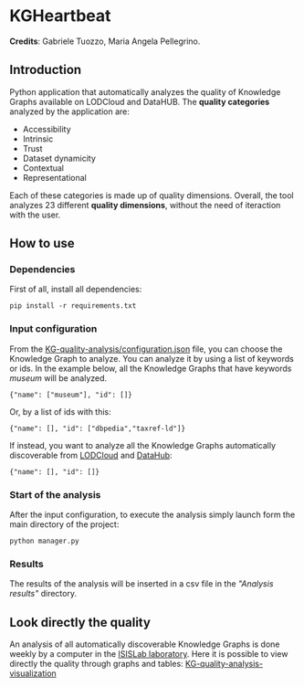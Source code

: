 # KGHeartbeat
**Credits**: Gabriele Tuozzo, Maria Angela Pellegrino.
## Introduction
Python application that automatically analyzes the quality of Knowledge Graphs available on LODCloud and DataHUB. The **quality categories** analyzed by the application are:
- Accessibility
- Intrinsic
- Trust
- Dataset dynamicity
- Contextual
- Representational

Each of these categories is made up of quality dimensions. Overall, the tool analyzes 23 different **quality dimensions**, without the need of iteraction with the user.
## How to use
### Dependencies
First of all, install all dependencies:
```
pip install -r requirements.txt
```
### Input configuration
From the [KG-quality-analysis/configuration.json](configuration.json) file, you can choose the Knowledge Graph to analyze. You can analyze it by using a list of keywords or ids. In the example below, all the Knowledge Graphs that have keywords *museum* will be analyzed.
```
{"name": ["museum"], "id": []}
```
Or, by a list of ids with this:
```
{"name": [], "id": ["dbpedia","taxref-ld"]}
```
If instead, you want to analyze all the Knowledge Graphs automatically discoverable from [LODCloud](https://lod-cloud.net/) and [DataHub](https://old.datahub.io/):
```
{"name": [], "id": []}
```
### Start of the analysis
After the input configuration, to execute the analysis simply launch form the main directory of the project:
```
python manager.py
```
### Results
The results of the analysis will be inserted in a csv file in the *"Analysis results"* directory.
## Look directly the quality
An analysis of all automatically discoverable Knowledge Graphs is done weekly by a computer in the [ISISLab laboratory](https://www.isislab.it/). Here it is possible to view directly the quality through graphs and tables: [KG-quality-analysis-visualization](https://kg-quality-analysis-visualization.com/)
